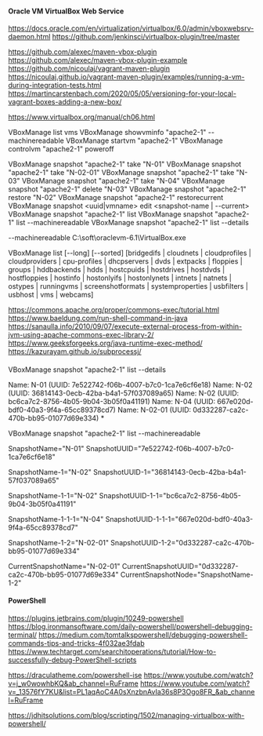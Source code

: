 #### Oracle VM VirtualBox Web Service
https://docs.oracle.com/en/virtualization/virtualbox/6.0/admin/vboxwebsrv-daemon.html
https://github.com/jenkinsci/virtualbox-plugin/tree/master

https://github.com/alexec/maven-vbox-plugin
https://github.com/alexec/maven-vbox-plugin-example
https://github.com/nicoulaj/vagrant-maven-plugin
https://nicoulaj.github.io/vagrant-maven-plugin/examples/running-a-vm-during-integration-tests.html
https://martincarstenbach.com/2020/05/05/versioning-for-your-local-vagrant-boxes-adding-a-new-box/

https://www.virtualbox.org/manual/ch06.html

VBoxManage list vms
VBoxManage showvminfo "apache2-1" --machinereadable
VBoxManage startvm "apache2-1"
VBoxManage controlvm "apache2-1" poweroff

VBoxManage snapshot "apache2-1" take "N-01"
VBoxManage snapshot "apache2-1" take "N-02-01"
VBoxManage snapshot "apache2-1" take "N-03"
VBoxManage snapshot "apache2-1" take "N-04"
VBoxManage snapshot "apache2-1" delete "N-03"
VBoxManage snapshot "apache2-1" restore "N-02"
VBoxManage snapshot "apache2-1" restorecurrent
VBoxManage snapshot <uuid|vmname> edit <snapshot-name | --current>
VBoxManage snapshot "apache2-1" list
VBoxManage snapshot "apache2-1" list --machinereadable
VBoxManage snapshot "apache2-1" list --details

--machinereadable
C:\soft\oraclevm-6.1\VirtualBox.exe

VBoxManage list 
[--long] 
[--sorted] 
[bridgedifs | cloudnets | 
cloudprofiles | cloudproviders | 
cpu-profiles | dhcpservers | dvds | extpacks | floppies | groups | hddbackends | hdds | hostcpuids | hostdrives | hostdvds | hostfloppies | hostinfo | hostonlyifs |
hostonlynets | intnets | natnets | ostypes | runningvms | screenshotformats | systemproperties | usbfilters | usbhost | 
vms | webcams]

https://commons.apache.org/proper/commons-exec/tutorial.html
https://www.baeldung.com/run-shell-command-in-java
https://sanaulla.info/2010/09/07/execute-external-process-from-within-jvm-using-apache-commons-exec-library-2/
https://www.geeksforgeeks.org/java-runtime-exec-method/
https://kazurayam.github.io/subprocessj/

####

VBoxManage snapshot "apache2-1" list --details

Name: N-01 (UUID: 7e522742-f06b-4007-b7c0-1ca7e6cf6e18)
    Name: N-02 (UUID: 36814143-0ecb-42ba-b4a1-57f037089a65)
        Name: N-02 (UUID: bc6ca7c2-8756-4b05-9b04-3b05f0a41191)
            Name: N-04 (UUID: 667e020d-bdf0-40a3-9f4a-65cc89378cd7)
        Name: N-02-01 (UUID: 0d332287-ca2c-470b-bb95-01077d69e334) *

VBoxManage snapshot "apache2-1" list --machinereadable

SnapshotName="N-01"
SnapshotUUID="7e522742-f06b-4007-b7c0-1ca7e6cf6e18"

SnapshotName-1="N-02"
SnapshotUUID-1="36814143-0ecb-42ba-b4a1-57f037089a65"

SnapshotName-1-1="N-02"
SnapshotUUID-1-1="bc6ca7c2-8756-4b05-9b04-3b05f0a41191"

SnapshotName-1-1-1="N-04"
SnapshotUUID-1-1-1="667e020d-bdf0-40a3-9f4a-65cc89378cd7"

SnapshotName-1-2="N-02-01"
SnapshotUUID-1-2="0d332287-ca2c-470b-bb95-01077d69e334"

CurrentSnapshotName="N-02-01"
CurrentSnapshotUUID="0d332287-ca2c-470b-bb95-01077d69e334"
CurrentSnapshotNode="SnapshotName-1-2"

#### PowerShell

https://plugins.jetbrains.com/plugin/10249-powershell
https://blog.ironmansoftware.com/daily-powershell/powershell-debugging-terminal/
https://medium.com/tomtalkspowershell/debugging-powershell-commands-tips-and-tricks-4f032ae3fdab
https://www.techtarget.com/searchitoperations/tutorial/How-to-successfully-debug-PowerShell-scripts

https://draculatheme.com/powershell-ise
https://www.youtube.com/watch?v=j_w0wowhbKQ&ab_channel=RuFrame
https://www.youtube.com/watch?v=_13576fY7KU&list=PL1aqAoC4A0sXnzbnAvIa36s8P3Ogo8FR_&ab_channel=RuFrame

https://jdhitsolutions.com/blog/scripting/1502/managing-virtualbox-with-powershell/

